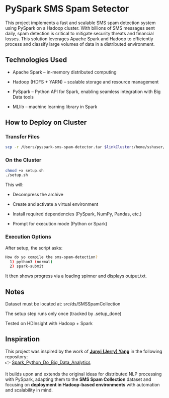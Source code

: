 # PySpark SMS Spam Setector

This project implements a fast and scalable SMS spam detection system using PySpark on a Hadoop cluster. With billions of SMS messages sent daily, spam detection is critical to mitigate security threats and financial losses. This solution leverages Apache Spark and Hadoop to efficiently process and classify large volumes of data in a distributed environment.

## Technologies Used
- Apache Spark – in-memory distributed computing

- Hadoop (HDFS + YARN) – scalable storage and resource management

- PySpark – Python API for Spark, enabling seamless integration with Big Data tools

- MLlib – machine learning library in Spark

## How to Deploy on Cluster

### Transfer Files


```bash
scp -r /Users/pyspark-sms-spam-detector.tar $linkCluster:/home/sshuser/
```
### On the Cluster
```bash
chmod +x setup.sh
./setup.sh
```

This will:

- Decompress the archive

- Create and activate a virtual environment

- Install required dependencies (PySpark, NumPy, Pandas, etc.)

- Prompt for execution mode (Python or Spark)


### Execution Options
After setup, the script asks:
```bash
How do yo compile the sms-spam-detection?
  1) python3 (normal)
  2) spark-submit
```


It then shows progress via a loading spinner and displays output.txt.


## Notes
Dataset must be located at: src/ds/SMSSpamCollection

The setup step runs only once (tracked by .setup_done)

Tested on HDInsight with Hadoop + Spark

## Inspiration

This project was inspired by the work of **[Junyi (Jerry) Yang](https://github.com/jlyang1990)** in the following repository:  
👉 [Spark_Python_Do_Big_Data_Analytics](https://github.com/jlyang1990/Spark_Python_Do_Big_Data_Analytics)

It builds upon and extends the original ideas for distributed NLP processing with PySpark, adapting them to the **SMS Spam Collection** dataset and focusing on **deployment in Hadoop-based environments** with automation and scalability in mind.
